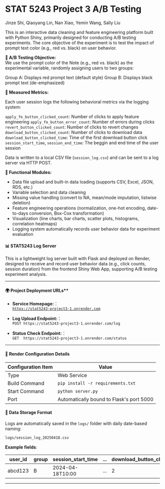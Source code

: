# STAT 5243 Project 3 A/B Testing

Jinze Shi, Qiaoyang Lin, Nan Xiao, Yemin Wang, Sally Liu

This is an interactive data cleaning and feature engineering platform built with Python Shiny, primarily designed for conducting A/B testing experiments. The core objective of the experiment is to test the impact of prompt text color (e.g., red vs. black) on user behavior.

**🔬 A/B Testing Objective:**  
We use the prompt color of the Note (e.g., red vs. black) as the experimental variable, randomly assigning users to two groups:

Group A: Displays red prompt text (default style)
Group B: Displays black prompt text (de-emphasized)

**🎯 Measured Metrics:**

Each user session logs the following behavioral metrics via the logging system:

`apply_fe_button_clicked_count`: Number of clicks to apply feature engineering
`apply_fe_button_error_count`: Number of errors during clicks
`revert_button_clicked_count`: Number of clicks to revert changes
`download_button_clicked_count`: Number of clicks to download data
`download_button_clicked_time`: Time of the first download button click
`session_start_time`, `session_end_time`: The beggin and end time of the user session

Data is written to a local CSV file (`session_log.csv`) and can be sent to a log server via HTTP POST.

**🧩 Functional Modules:**

- Data file upload and built-in data loading (supports CSV, Excel, JSON, RDS, etc.)
- Variable selection and data cleaning
- Missing value handling (convert to NA, mean/mode imputation, listwise deletion)
- Feature engineering operations (normalization, one-hot encoding, date-to-days conversion, Box-Cox transformation)
- Visualization (line charts, bar charts, scatter plots, histograms, correlation heatmaps)
- Logging system automatically records user behavior data for experiment evaluation


#### 📊 STAT5243 Log Server

This is a lightweight log server built with Flask and deployed on Render, designed to receive and record user behavior data (e.g., click counts, session duration) from the frontend Shiny Web App, supporting A/B testing experiment analysis.

---

#### 🌍 Project Deployment URLs**

- **Service Homepage:**：  
  [`https://stat5243-project3-1.onrender.com`](https://stat5243-project3-1.onrender.com)

- **Log Upload Endpoint:**：  
  `POST https://stat5243-project3-1.onrender.com/log`

- **Status Check Endpoint:**：  
  `GET  https://stat5243-project3-1.onrender.com/status`

---

#### 🔧 Render Configuration Details
 
| Configuration Item    | Value                                   |
|-----------------------|-----------------------------------------|
| Type                  | Web Service                             |
| Build Command         | `pip install -r requirements.txt`       |
| Start Command         | `python server.py`                      |
| Port                  | Automatically bound to Flask's port 5000| 



#### 📁 Data Storage Format

Logs are automatically saved in the `logs/` folder with daily date-based naming:

```bash
logs/session_log_20250418.csv
```

**Example fields**:

| user_id | group | session_start_time | ... | download_button_clicked_count |
|---------|-------|--------------------|-----|-------------------------------|
| abcd123 | B     | 2024-04-18T10:00   | ... | 2                             |


---
